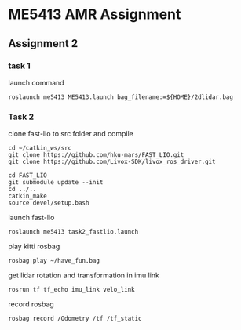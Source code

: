 # ME5413 AMR Assignment



## Assignment 2

### task 1

launch command 

```
roslaunch me5413 ME5413.launch bag_filename:=${HOME}/2dlidar.bag
```

### Task 2
clone fast-lio to src folder and compile
```
cd ~/catkin_ws/src
git clone https://github.com/hku-mars/FAST_LIO.git
git clone https://github.com/Livox-SDK/livox_ros_driver.git

cd FAST_LIO
git submodule update --init
cd ../..
catkin_make
source devel/setup.bash
```

launch fast-lio
```
roslaunch me5413 task2_fastlio.launch
```
play kitti rosbag
```
rosbag play ~/have_fun.bag
```

get lidar rotation and transformation in imu link
```
rosrun tf tf_echo imu_link velo_link
```
record rosbag
```
rosbag record /Odometry /tf /tf_static
```